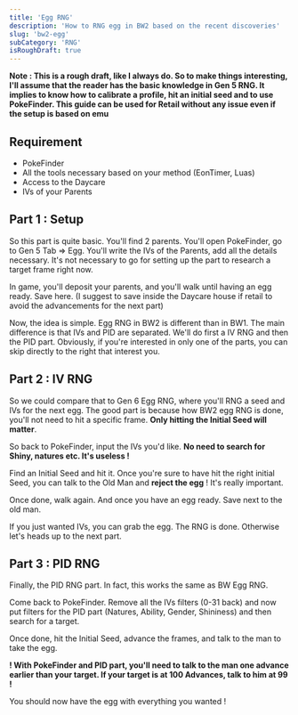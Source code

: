 ```yaml
---
title: 'Egg RNG'
description: 'How to RNG egg in BW2 based on the recent discoveries'
slug: 'bw2-egg'
subCategory: 'RNG'
isRoughDraft: true
---
```


**Note : This is a rough draft, like I always do. So to make things interesting, I'll assume that the reader has the basic knowledge in Gen 5 RNG. It implies to know how to calibrate a profile, hit an initial seed and to use PokeFinder. This guide can be used for Retail without any issue even if the setup is based on emu**

## Requirement 
* PokeFinder 
* All the tools necessary based on your method (EonTimer, Luas)
* Access to the Daycare 
* IVs of your Parents

## Part 1 : Setup

So this part is quite basic. You'll find 2 parents. You'll open PokeFinder, go to Gen 5 Tab => Egg. You'll write the IVs of the Parents, add all the details necessary. It's not necessary to go for setting up the part to research a target frame right now.

In game, you'll deposit your parents, and you'll walk until having an egg ready. Save here. (I suggest to save inside the Daycare house if retail to avoid the advancements for the next part)

Now, the idea is simple. Egg RNG in BW2 is different than in BW1. The main difference is that IVs and PID are separated. We'll do first a IV RNG and then the PID part. Obviously, if you're interested in only one of the parts, you can skip directly to the right that interest you.

## Part 2 : IV RNG

So we could compare that to Gen 6 Egg RNG, where you'll RNG a seed and IVs for the next egg. The good part is because how BW2 egg RNG is done, you'll not need to hit a specific frame. **Only hitting the Initial Seed will matter**.

So back to PokeFinder, input the IVs you'd like. **No need to search for Shiny, natures etc. It's useless !**

Find an Initial Seed and hit it. Once you're sure to have hit the right initial Seed, you can talk to the Old Man and **reject the egg** ! It's really important.

Once done, walk again. And once you have an egg ready. Save next to the old man. 

If you just wanted IVs, you can grab the egg. The RNG is done. Otherwise let's heads up to the next part.

## Part 3 : PID RNG

Finally, the PID RNG part. In fact, this works the same as BW Egg RNG. 

Come back to PokeFinder. Remove all the IVs filters (0-31 back) and now put filters for the PID part (Natures, Ability, Gender, Shininess) and then search for a target.

Once done, hit the Initial Seed, advance the frames, and talk to the man to take the egg.

**! With PokeFinder and PID part, you'll need to talk to the man one advance earlier than your target. If your target is at 100 Advances, talk to him at 99 !**

You should now have the egg with everything you wanted !
